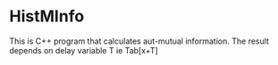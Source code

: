 # HistMInfo
This is C++ program that calculates aut-mutual information.
The result depends on delay variable T ie Tab[x+T]
